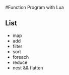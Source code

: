 #Function Program with Lua

## List
 - map
 - add
 - filter
 - sort
 - foreach
 - reduce
 - nest && flatten
